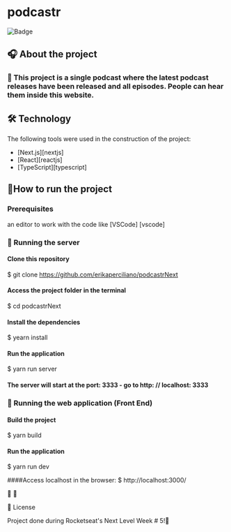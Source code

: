 # podcastr

![Badge](https://img.shields.io/github/issues/erikaperciliano/podcastrNext)

## 🎧 About the project

### 🌟 This project is a single podcast where the latest podcast releases have been released and all episodes. People can hear them inside this website.

## 🛠 Technology

The following tools were used in the construction of the project:


- [Next.js][nextjs]
- [React][reactjs]
- [TypeScript][typescript]


## 🚀How to run the project

### Prerequisites

an editor to work with the code like [VSCode] [vscode]

### 🎲 Running the server

#### Clone this repository
$ git clone https://github.com/erikaperciliano/podcastrNext

#### Access the project folder in the terminal 
$ cd podcastrNext

#### Install the dependencies
$ yearn install

#### Run the application
$ yarn run server

#### The server will start at the port: 3333 - go to http: // localhost: 3333

### 🧭 Running the web application (Front End)

#### Build the project
$ yarn build

#### Run the application
$ yarn run dev

####Access localhost in the browser: 
$ http://localhost:3000/

🚀 🚧

📝 License

Project done during Rocketseat's Next Level Week # 5!🚀





